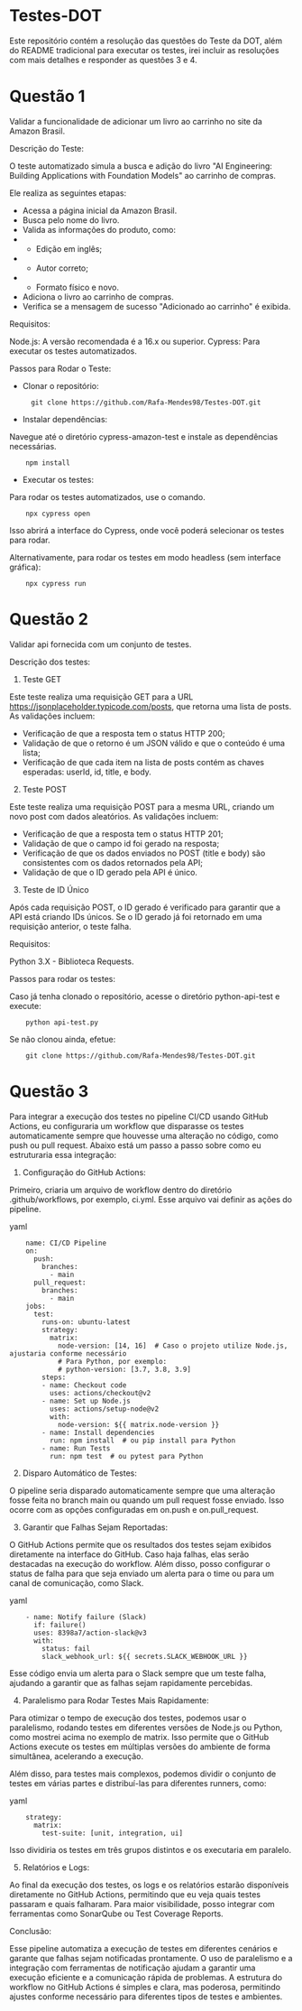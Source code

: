 # Testes-DOT

Este repositório contém a resolução das questões do Teste da DOT, além do README tradicional para executar os testes, irei incluir as resoluções com mais detalhes e responder as questões 3 e 4.

# Questão 1

Validar a funcionalidade de adicionar um livro ao carrinho no site da Amazon Brasil.

Descrição do Teste:

O teste automatizado simula a busca e adição do livro "AI Engineering: Building Applications with Foundation Models" ao carrinho de compras. 

Ele realiza as seguintes etapas:

- Acessa a página inicial da Amazon Brasil.
- Busca pelo nome do livro.
- Valida as informações do produto, como:
- - Edição em inglês;
- - Autor correto;
- - Formato físico e novo.
- Adiciona o livro ao carrinho de compras.
- Verifica se a mensagem de sucesso "Adicionado ao carrinho" é exibida.

Requisitos:

Node.js: A versão recomendada é a 16.x ou superior.
Cypress: Para executar os testes automatizados.

Passos para Rodar o Teste:

- Clonar o repositório:

		git clone https://github.com/Rafa-Mendes98/Testes-DOT.git

- Instalar dependências:

Navegue até o diretório cypress-amazon-test e instale as dependências necessárias.

		npm install

- Executar os testes:

Para rodar os testes automatizados, use o comando.

		npx cypress open

Isso abrirá a interface do Cypress, onde você poderá selecionar os testes para rodar.

Alternativamente, para rodar os testes em modo headless (sem interface gráfica):

		npx cypress run

# Questão 2

Validar api fornecida com um conjunto de testes.

Descrição dos testes:

1. Teste GET

Este teste realiza uma requisição GET para a URL https://jsonplaceholder.typicode.com/posts, que retorna uma lista de posts. As validações incluem:
- Verificação de que a resposta tem o status HTTP 200;
- Validação de que o retorno é um JSON válido e que o conteúdo é uma lista;
- Verificação de que cada item na lista de posts contém as chaves esperadas: userId, id, title, e body.

2. Teste POST

Este teste realiza uma requisição POST para a mesma URL, criando um novo post com dados aleatórios. As validações incluem:
- Verificação de que a resposta tem o status HTTP 201;
- Validação de que o campo id foi gerado na resposta;
- Verificação de que os dados enviados no POST (title e body) são consistentes com os dados retornados pela API;
- Validação de que o ID gerado pela API é único.

3. Teste de ID Único

Após cada requisição POST, o ID gerado é verificado para garantir que a API está criando IDs únicos. Se o ID gerado já foi retornado em uma requisição anterior, o teste falha.

Requisitos:

Python 3.X - Biblioteca Requests.

Passos para rodar os testes:

Caso já tenha clonado o repositório, acesse o diretório python-api-test e execute:

		python api-test.py

Se não clonou ainda, efetue:

  		git clone https://github.com/Rafa-Mendes98/Testes-DOT.git

# Questão 3

Para integrar a execução dos testes no pipeline CI/CD usando GitHub Actions, eu configuraria um workflow que disparasse os testes automaticamente sempre que houvesse uma alteração no código, como push ou pull request. Abaixo está um passo a passo sobre como eu estruturaria essa integração:

1. Configuração do GitHub Actions:
   
Primeiro, criaria um arquivo de workflow dentro do diretório .github/workflows, por exemplo, ci.yml. Esse arquivo vai definir as ações do pipeline.

yaml

  		name: CI/CD Pipeline
		on:
		  push:
		    branches:
		      - main
		  pull_request:
		    branches:
		      - main
		jobs:
		  test:
		    runs-on: ubuntu-latest
		    strategy:
		      matrix:
		        node-version: [14, 16]  # Caso o projeto utilize Node.js, ajustaria conforme necessário
		        # Para Python, por exemplo:
		        # python-version: [3.7, 3.8, 3.9]
		    steps:
		    - name: Checkout code
		      uses: actions/checkout@v2
		    - name: Set up Node.js
		      uses: actions/setup-node@v2
		      with:
		        node-version: ${{ matrix.node-version }}
		    - name: Install dependencies
		      run: npm install  # ou pip install para Python
		    - name: Run Tests
		      run: npm test  # ou pytest para Python
      
2. Disparo Automático de Testes:

O pipeline seria disparado automaticamente sempre que uma alteração fosse feita no branch main ou quando um pull request fosse enviado. Isso ocorre com as opções configuradas em on.push e on.pull_request.

3. Garantir que Falhas Sejam Reportadas:
   
O GitHub Actions permite que os resultados dos testes sejam exibidos diretamente na interface do GitHub. Caso haja falhas, elas serão destacadas na execução do workflow. Além disso, posso configurar o status de falha para que seja enviado um alerta para o time ou para um canal de comunicação, como Slack.

yaml

		- name: Notify failure (Slack)
		  if: failure()
		  uses: 8398a7/action-slack@v3
		  with:
		    status: fail
		    slack_webhook_url: ${{ secrets.SLACK_WEBHOOK_URL }}
      
Esse código envia um alerta para o Slack sempre que um teste falha, ajudando a garantir que as falhas sejam rapidamente percebidas.

4. Paralelismo para Rodar Testes Mais Rapidamente:
   
Para otimizar o tempo de execução dos testes, podemos usar o paralelismo, rodando testes em diferentes versões de Node.js ou Python, como mostrei acima no exemplo de matrix. Isso permite que o GitHub Actions execute os testes em múltiplas versões do ambiente de forma simultânea, acelerando a execução.

Além disso, para testes mais complexos, podemos dividir o conjunto de testes em várias partes e distribuí-las para diferentes runners, como:

yaml

		strategy:
		  matrix:
		    test-suite: [unit, integration, ui]
      
Isso dividiria os testes em três grupos distintos e os executaria em paralelo.

5. Relatórios e Logs:

Ao final da execução dos testes, os logs e os relatórios estarão disponíveis diretamente no GitHub Actions, permitindo que eu veja quais testes passaram e quais falharam. Para maior visibilidade, posso integrar com ferramentas como SonarQube ou Test Coverage Reports.

Conclusão:

Esse pipeline automatiza a execução de testes em diferentes cenários e garante que falhas sejam notificadas prontamente. O uso de paralelismo e a integração com ferramentas de notificação ajudam a garantir uma execução eficiente e a comunicação rápida de problemas. A estrutura do workflow no GitHub Actions é simples e clara, mas poderosa, permitindo ajustes conforme necessário para diferentes tipos de testes e ambientes.
